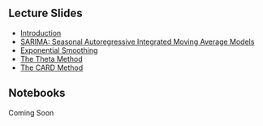 <!--
.. title: Advanced Financial Econometrics: Forecasting
.. hidetitle: true
.. slug: advanced-financial-econometrics-forecasting
.. date: 2020-05-04 08:29:39 UTC+01:00
.. tags: mfe, econometrics
.. category: teaching 
.. link: 
.. description: A course introducing some modern methods to produce forecasts in the context of the M4 competition
.. type: text
.. jumbotron: Advanced Econometrics
.. jumbotron_text: Material from the Trinity Term 2020 Advanced Econometrics Elective.
.. jumbotron_color: #ffcc00
-->

## Lecture Slides

* [Introduction](/files/teaching/mfe/advanced-financial-econometrics-2020/intro.pdf)
* [SARIMA: Seasonal Autoregressive Integrated Moving Average Models](/files/teaching/mfe/advanced-financial-econometrics-2020/sarima.pdf)
* [Exponential Smoothing](/files/teaching/mfe/advanced-financial-econometrics-2020/es.pdf)
* [The Theta Method](/files/teaching/mfe/advanced-financial-econometrics-2020/theta.pdf)
* [The CARD Method](/files/teaching/mfe/advanced-financial-econometrics-2020/card.pdf)

## Notebooks

Coming Soon
